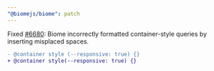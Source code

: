 ```yaml
---
"@biomejs/biome": patch
---
```


Fixed [#6680](https://github.com/biomejs/biome/issues/6680): Biome incorrectly
formatted container-style queries by inserting misplaced spaces.

```diff
- @container style (--responsive: true) {}
+ @container style(--responsive: true) {}
```

